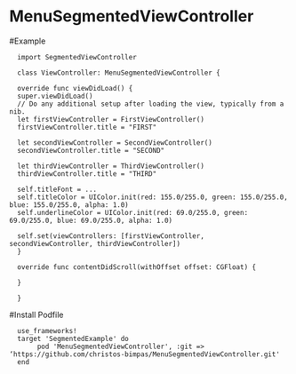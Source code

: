 # MenuSegmentedViewController

#Example

      import SegmentedViewController

      class ViewController: MenuSegmentedViewController {

      override func viewDidLoad() {
      super.viewDidLoad()
      // Do any additional setup after loading the view, typically from a nib.
      let firstViewController = FirstViewController()
      firstViewController.title = "FIRST"

      let secondViewController = SecondViewController()
      secondViewController.title = "SECOND"

      let thirdViewController = ThirdViewController()
      thirdViewController.title = "THIRD"

      self.titleFont = ...
      self.titleColor = UIColor.init(red: 155.0/255.0, green: 155.0/255.0, blue: 155.0/255.0, alpha: 1.0)
      self.underlineColor = UIColor.init(red: 69.0/255.0, green: 69.0/255.0, blue: 69.0/255.0, alpha: 1.0)

      self.set(viewControllers: [firstViewController, secondViewController, thirdViewController])
      }

      override func contentDidScroll(withOffset offset: CGFloat) {

      }

      }
      
#Install
Podfile

      use_frameworks!
      target 'SegmentedExample' do
           pod 'MenuSegmentedViewController', :git => ‘https://github.com/christos-bimpas/MenuSegmentedViewController.git'
      end
